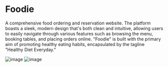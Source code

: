  # Foodie
A comprehensive food ordering and reservation website.
The platform boasts a sleek, modern design that's both clean and intuitive, allowing users to easily navigate through various features such as browsing the menu, booking tables, and placing orders online. "Foodie" is built with the primary aim of promoting healthy eating habits, encapsulated by the tagline "Healthy Diet Everyday."

![image](https://github.com/user-attachments/assets/ebd1d57e-481c-42e1-9352-626cb2015ed5)
![image](https://github.com/user-attachments/assets/b1b82d21-1026-43bb-83e2-865a1f16097b)
